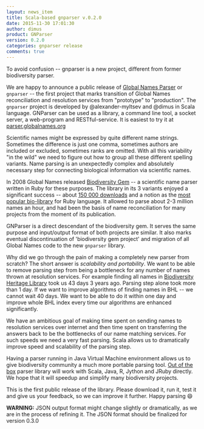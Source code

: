 ```yaml
---
layout: news_item
title: Scala-based gnparser v.0.2.0
date: 2015-11-30 17:01:30
author: dimus
product: GNParser
version: 0.2.0
categories: gnparser release
comments: true
---
```


To avoid confusion -- gnparser is a new project, different from former
biodiversity parser.

We are happy to announce a public release of [Global Names Parser][gnparser]
or `gnparser` -- the first project that marks transition of Global Names
reconciliation and resolution services from "prototype" to "production". The
`gnparser` project is developed by @alexander-myltsev and @dimus in Scala
language. GNParser can be used as a library, a command line tool, a socket
server, a web-program and RESTful-service. It is easiest to try it at
[parser.globalnames.org][gnparser-web]

Scientific names might be expressed by quite different name strings. Sometimes
the difference is just one comma, sometimes authors are included or excluded,
sometimes ranks are omitted. With all this variability "in the wild" we need to
figure out how to group all these different spelling variants.  Name parsing is
an unexpectedly complex and absolutely necessary step for connecting biological
information via scientific names.

In 2008 Global Names released [Biodiversity Gem][biodiversity-gem] -- a
scientific name parser written in Ruby for these purposes. The library in its
3 variants enjoyed a significant success -- about [150 000
downloads][downloads] and a notion as the [most popular bio-library][bioruby]
for Ruby language. It allowed to parse about 2-3 million names an hour, and
had been the basis of name reconciliation for many projects from the moment
of its publication.

GNParser is a direct descendant of the biodiversity gem. It serves the same
purpose and input/output format of both projects are similar. It also marks
eventual discontinuation of 'biodiversity gem project' and migration of all
Global Names code to the new `gnparser` library.

Why did we go through the pain of making a completely new parser from scratch?
The short answer is *scalability and portability*. We want to be able to
remove parsing step from being a bottleneck for any number of names thrown at
resolution services. For example finding all names in [Biodiversity Heritage
Library][bhl] took us 43 days 3 years ago. Parsing step alone took more than 1
day. If we want to improve algorithms of finding names in BHL -- we cannot
wait 40 days. We want to be able to do it within one day and improve whole
BHL index every time our algorithms are enhanced significantly.

We have an ambitious goal of making time spent on sending names to resolution
services over internet and then time spent on transferring the answers back to
be the bottlenecks of our name matching services. For such speeds we need a
very fast parsing. Scala allows us to dramatically improve speed and
scalability of the parsing step.

Having a parser running in Java Virtual Machine environment allows us to give
biodiversity community a much more portable parsing tool. [Out of the
box][examples] parser library will work with Scala, Java, R, Jython and JRuby
directly. We hope that it will speedup and simplify many biodiversity projects.

This is the first public release of the library. Please download it, run
it, test it and give us your feedback, so we can improve it further. Happy
parsing :smile:

**WARNING:** JSON output format might change slightly or dramatically, as we
are in the process of refining it. The JSON format should be finalized for
version 0.3.0

[gnparser]: https://github.com/GlobalNamesArchitecture/gnparser
[biodiversity-gem]: https://github.com/GlobalNamesArchitecture/biodiversity
[downloads]: https://rubygems.org/search?utf8=%E2%9C%93&query=biodiversity
[bhl]: http://www.biodiversitylibrary.org/
[bioruby]: http://biogems.info/
[examples]: https://github.com/GlobalNamesArchitecture/gnparser/tree/master/examples
[gnparser-web]: http://parser.globalnames.org

